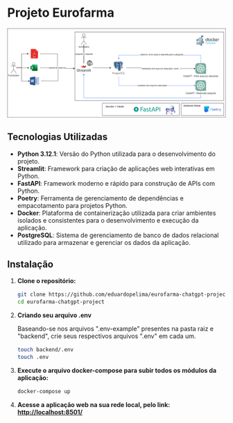 # Projeto Eurofarma

<img alt="data pipeline" src="./resources/challenge3sit.drawio.png">

## Tecnologias Utilizadas

- **Python 3.12.1**: Versão do Python utilizada para o desenvolvimento do projeto.
- **Streamlit**: Framework para criação de aplicações web interativas em Python.
- **FastAPI**: Framework moderno e rápido para construção de APIs com Python.
- **Poetry**: Ferramenta de gerenciamento de dependências e empacotamento para projetos Python.
- **Docker**: Plataforma de containerização utilizada para criar ambientes isolados e consistentes para o desenvolvimento e execução da aplicação.
- **PostgreSQL**: Sistema de gerenciamento de banco de dados relacional utilizado para armazenar e gerenciar os dados da aplicação.

## Instalação

1. **Clone o repositório:**

   ```bash
   git clone https://github.com/eduardopelima/eurofarma-chatgpt-project
   cd eurofarma-chatgpt-project

4. **Criando seu arquivo .env**
    <p>Baseando-se nos arquivos ".env-example" presentes na pasta raiz e "backend", crie seus respectivos arquivos ".env" em cada um.</p>

    ```bash
   touch backend/.env
   touch .env

2. **Execute o arquivo docker-compose para subir todos os módulos da aplicação:**
    ```bash
   docker-compose up

8. **Acesse a aplicação web na sua rede local, pelo link: <a href="http://localhost:8501/">http://localhost:8501/<a>**